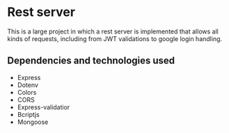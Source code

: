 # Rest server

This is a large project in which a rest server is implemented that allows all kinds of requests, including from JWT validations to google login handling.

## Dependencies and technologies used
+ Express
+ Dotenv
+ Colors
+ CORS
+ Express-validatior
+ Bcriptjs
+ Mongoose